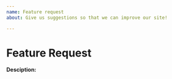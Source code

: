 ```yaml
---
name: Feature request
about: Give us suggestions so that we can improve our site!

---
```


# Feature Request

<!-- Exaplain your suggestion, idea, requesting feature, etc -->
**Desciption:**

